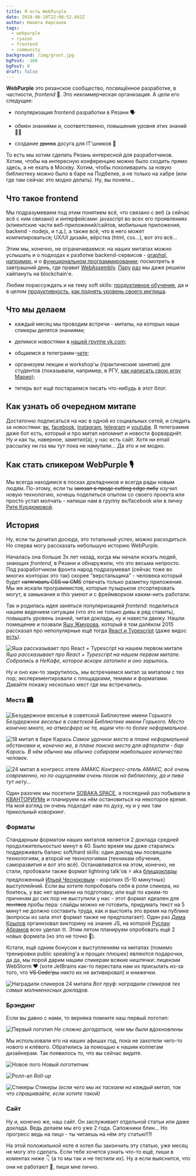 ```yaml
---
title: Я есть WebPurple
date: 2018-06-10T22:08:52.842Z
author: Никита Кирсанов
tags:
  - webpurple
  - ryazan
  - frontend
  - community
background: /img/groot.jpg
bgPosX: -160
bgPosY: 0
draft: false
---
```


**WebPurple** это рязанское сообщество, посвящённое разработке, в частности, _frontend_ 💄.
Это некоммерческая организация. А цели его следущие:

* популяризация frontend разработки в Рязани 🗣

* обмен знаниями и, соответственно, повышения уровня этих знаний 👩‍🎓

* создание ~~движа~~ досуга для IT'шников 💃

То есть мы хотим сделать Рязань интересной для разработчиков. Хотим, чтобы на интересную конференцию можно было сходить прямо здесь, а не ехать в Москву.
Хотим, чтобы похоливарить за новую библиотеку можно было в баре на Подбелке, а не только на хабре (или где там сейчас это модно делать).
Ну, вы поняли...

## Что такое frontend

Мы подразумеваем под этим понятием всё, что связано с веб (а сейчас всё с ним связано) и интерфейсами:
javascript во всех его проявлениях (клиентские части веб-приложений/сайтов, мобильные приложения, backend - nodejs, и т.д.),
а также всё, что в него может компилироваться; UX/UI дизайн, вёрстка (html, css...), вот это всё...

Этим мы, конечно, не ограничиваемся: на наших митапах можно услышать и о подходах к разботке backend-сервисов - [graphql, например](https://www.webpurple.net/event/meetup-22/),
и о [функциональном программировании](https://vk.com/webpurple_meetup20); посмотреть в завтрашний день, где правит [WebAssembly](https://vk.com/webpurple_meetup18).
[Пару](https://www.webpurple.net/event/meetup-24/) [раз](https://www.webpurple.net/event/meetup-25/)
мы даже решили хайпануть на blockchain'е.

Любим порассуждать и на тему soft skills: [продуктивное обучение](https://www.webpurple.net/event/meetup-23/),
да и в целом [продуктивность](https://www.webpurple.net/event/meetup-25/), [как поднять уровень своего инглиша](https://vk.com/webpurple_meetup9).

## Что мы делаем

* каждый месяц мы проводим встречи - митапы, на которых наши спикеры делятся знаниями;

* делимся новостями в [нашей группе vk.com](https://vk.com/webpurple);

* общаемся в телеграмм-[чате](https://t.me/WebPurple);

* организуем лекции и workshop'ы (практические занятия) для студентов (показывали, например, в РГУ, [как написать свою игру Марио](https://vk.com/webpurple_studio_workshop_4_rsu));

* теперь вот ещё постараемся писать что-нибудь в этот блог.

## Как узнать об очередном митапе

Достаточно подписаться на нас в одной из социальных сетей, и следить за новостями:
[вк](https://vk.com/webpurple), [facebook](https://www.facebook.com/WebPurple/), [instagram](https://www.instagram.com/webpurple/?hl=ru),
[telegram](https://t.me/WebPurple) и [youtube](https://www.youtube.com/channel/UCFOQWgbqJbU8sVuWHGln2aA).
В телеграмме даже бот есть, который и про митап напомнит и новости форварднёт.
Ну и как ты, наверное, заметил(а), у нас есть сайт. Хотя ни email рассылку ни rss мы тут пока не намутили... Да это и не модно.

## Как стать спикером WebPurple 🎙️

Мы всегда находимся в посках докладчиков и всегда рады новым людям. По-этому, если ты ~~заюзал в проде cutting edge либу~~ изучил новую технологию,
хочешь поделиться опытом со своего проекта или просто устал молчать - напиши нам
в группу вк/facebook или в личку [Рите Курдюмовой](https://vk.com/margalencia).

## История

Ну, если ты дочитал досюда, это тотальный успех, можно расходиться. Но сперва могу рассказать небольшую историю WebPurple.

Началась она больше 3х лет назад, когда мы начали искать людей, знающих _frontend_, в Рязани и обнаружили, что это весьма непросто.
Под разработчиком фронта народ подразумевал (сейчас тоже во многих конторах это так) скорее "верстальщика" - человека который будет ~~натягивать CSS на CMS~~ отвечать только разметку приложения.
Мы же искали программистов, которые пузырьком отсортировать могут, в замыкания и _this_ умеют и с фреймворком каким-нить работали.

Так и родилась идея заняться популяризацией _frontend_: поделиться нашем видением ситуации (что это не только дивы в ряд ставить), повышать уровень знаний, читая доклады, ну и навести движу.
Нашли помещение и позвали [Яшу Жмурова](https://jakobz.livejournal.com/), который в том далёком 2015 рассказал про
непопулярные ещё тогда [React и Typescript](https://vk.com/event94468191) (даже видос [есть](https://youtu.be/fZxV8qQVHEk)).

![Яша рассказывает про React + Typescript на нашем первом митапе][first-meetup]
_Яша рассказывает про React + Typescript на нашем первом митапе. Собрались в НеКафе, которое вскоре затопило и оно зарылось._

Ну и оно как-то закрутилось, мы встречаемся митап за митапом с тех пор; эксперементировали с площадками, темами и форматами.
Давайте покажу несколько мест где мы встречались.

### Места 🏙️

![Безудержное веселье в советской Библиотеке имени Горького][library]
_Безудержное веселье в советской Библиотеке имени Горького. Место конечно много, но атмосфера не та, ищем что-то более неформальное._

![18 митап в баре Карась][karas]
_Самое удачное место в плане неформальной обстановки и, конечно же, в плане поиска места для афтерпати - бар Карась. В нём обычно мы обычно собираем наибольшее количество человек._

![24 митап в конгресс отеле АМАКС][amaks]
_Конгресс-отель АМАКС, всё очень современно, но по ощущениям очень похож на библиотеку, да и пива тут нету..._

Один разочек мы посетили [SOBAKA.SPACE](https://vk.com/sobakaspace), а последний раз побывали в [КВАНТОРИУМе](https://vk.com/kvantorium62)
и планируем на нём остановиться на некоторое время. На мой взгляд он очень подходит нам по духу, ну и у них там прикольный коворкинг.

### Форматы

Стандарным форматом наших митапов является 2 доклада средней продолжительностью минут в 40. Было время мы даже старались поддерживать баланс soft/hard skills:
один доклад мы посвящали технологиям, а второй не технологиями (техникам обучения, саморазвития и вот это всё).
Останавливатся на этом, конечно, не стали, пробовали также формат lightning talk'ов ⚡️ aka [блицдоклады](https://ru.wikipedia.org/wiki/%D0%91%D0%BB%D0%B8%D1%86%D0%B4%D0%BE%D0%BA%D0%BB%D0%B0%D0%B4)
предложенный [Ильей Чесноковым](https://vk.com/chesnokov.ilya) - коротких (5-10 минутных) выступлейний.
Если вы хотите попробовать себя в роли спикера, но боитесь, у вас нет времени на подготовку, или ещё по каким-то причинам до сих пор не выступили у нас - этот формат идеален для ~~лентяев~~ пробы пера:
слайды можно не готовить, придумать текст на 5 минут не должно составить труда, как и выстоять это время на публике (вопросы из зала этот формат также не предполагает).
Один раз [Дима Крылов](https://vk.com/id23027462) организовал викторину на знание JS, на которой [Руслан Абрамов](https://vk.com/snak1t) всех уделал 🤓.
Этим летом планируем опробовать ещё 2 новых формата (но это не точно 😬).

Кстати, ещё одним бонусом к выступлениям на митапах (помимо тренировки public speaking'а и прощих плюшек) являются подарочки, да да, мы порой дарим нашим спикерам всякие ништячки:
лицензии WebStorm ❤️ (хотя JetBrains как-то перестала нам их присылать из-за того, что ~~VS Code'ры~~ никто их не активировал) и книжечки.

![Наградили спикеров 24 митапа ][gifts]
_Вот пруф: наградили спикеров тех самых молниеносных докладов._

### Брэндинг

Если вы давно с нами, то верняка помните наш первый логотип:

![Первый логотип][old-logo]
_Не сложно догадаться, чем мы были вдохновлены_

Мы использовали его на наших афишах год, пока не захотели чего-то нового и клёвого. Обратились за помощью к нашим коллегам дизайнерам. Так появилось то, что вы сейчас видите.

![Новое лого][logo]
_Новый логотипчик_

![Ролл-ап][rollup]
_Roll-up_

![Стикеры][sticker]
_Стикеры (если чего мы их таскаем на каждый митап, так что спрашивайте, если хотите такой)_

### Сайт

Ну и, конечно же, наш сайт. Он заслуживает отдельной статьи или даже доклада. Ведь делаем мы его уже 2 года. Сапожники блин...
Но прогресс ведь на лицо - ты читаешь на нём эту статью!!1!

На этой положильной ноте я хотел бы закончить эту статью, уже месяц не могу это сделать. Если тебе хочется узнать что-то ещё, пиши в коментах ниже 👇 (а то мы так и не тестили их).
Ну а если выяснится, что они не работают 💩, пиши мне лично.

[first-meetup]: /img/first-meetup.jpg
[library]: /img/meetup5-library.jpg
[karas]: /img/meetup18-karas.jpg
[amaks]: /img/meetup24-amaks.jpg
[gifts]: /img/meetup24-gifts.jpg
[old-logo]: /img/old-logo.png
[logo]: /img/social-thumbnail-bg.png
[rollup]: /img/rollup.jpg
[sticker]: /img/sticker.jpg

